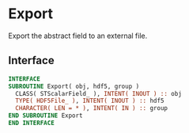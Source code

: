 # Export

Export the abstract field to an external file.

## Interface

```fortran
INTERFACE
SUBROUTINE Export( obj, hdf5, group )
  CLASS( STScalarField_ ), INTENT( INOUT ) :: obj
  TYPE( HDF5File_ ), INTENT( INOUT ) :: hdf5
  CHARACTER( LEN = * ), INTENT( IN ) :: group
END SUBROUTINE Export
END INTERFACE
```
